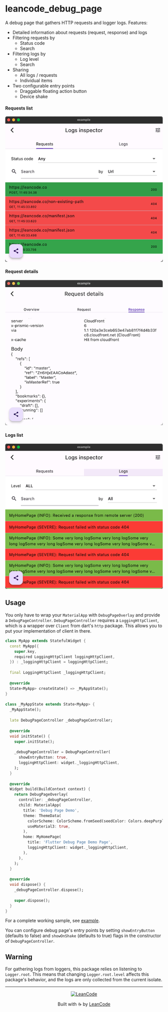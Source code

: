 # leancode_debug_page

A debug page that gathers HTTP requests and logger logs. Features:

- Detailed information about requests (request, response) and logs
- Filtering requests by
  - Status code
  - Search
- Filtering logs by
  - Log level
  - Search
- Sharing
  - All logs / requests
  - Individual items
- Two configurable entry points
  - Draggable floating action button
  - Device shake

#### Requests list
![Requests list](images/requests.png)

#### Request details
![Request details](images/request_details.png)

#### Logs list
![Logs list](images/logs.png)

## Usage

You only have to wrap your ```MaterialApp``` with ```DebugPageOverlay``` and provide a ```DebugPageController```. ```DebugPageController``` requires a ```LoggingHttpClient```, which is a wrapper over ```Client``` from dart's ```http``` package. This allows you to put your implementation of client in there.

```dart
class MyApp extends StatefulWidget {
  const MyApp({
    super.key,
    required LoggingHttpClient loggingHttpClient,
  }) : _loggingHttpClient = loggingHttpClient;

  final LoggingHttpClient _loggingHttpClient;

  @override
  State<MyApp> createState() => _MyAppState();
}

class _MyAppState extends State<MyApp> {
  _MyAppState();

  late DebugPageController _debugPageController;

  @override
  void initState() {
    super.initState();

    _debugPageController = DebugPageController(
      showEntryButton: true,
      loggingHttpClient: widget._loggingHttpClient,
    );
  }

  @override
  Widget build(BuildContext context) {
    return DebugPageOverlay(
      controller: _debugPageController,
      child: MaterialApp(
        title: 'Debug Page Demo',
        theme: ThemeData(
          colorScheme: ColorScheme.fromSeed(seedColor: Colors.deepPurple),
          useMaterial3: true,
        ),
        home: MyHomePage(
          title: 'Flutter Debug Page Demo Page',
          loggingHttpClient: widget._loggingHttpClient,
        ),
      ),
    );
  }

  @override
  void dispose() {
    _debugPageController.dispose();

    super.dispose();
  }
}
```

For a complete working sample, see [example](example).

You can configure debug page's entry points by setting ```showEntryButton``` (defaults to false) and ```showOnShake``` (defaults to true) flags in the constructor of ```DebugPageController```.

## Warning

For gathering logs from loggers, this package relies on listening to `Logger.root`. This means that changing `Logger.root.level` affects this package's behavior, and the logs are only collected from the current isolate.

---

<p style="text-align: center;">
   <a href="https://leancode.co/?utm_source=readme&utm_medium=leancode_debug_page_package">
      <img alt="LeanCode" src="https://leancodepublic.blob.core.windows.net/public/wide.png" width="300"/>
   </a>
   <p style="text-align: center;">
   Built with ☕️ by <a href="https://leancode.co/?utm_source=readme&utm_medium=leancode_debug_page_package">LeanCode</a>
   </p>
</p>
